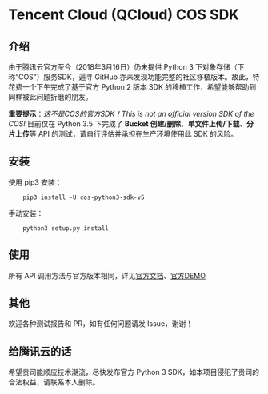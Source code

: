 # Tencent Cloud (QCloud) COS SDK
## 介绍

由于腾讯云官方至今（2018年3月16日）仍未提供 Python 3 下对象存储（下称“COS”）服务SDK，遍寻 GitHub 亦未发现功能完整的社区移植版本。故此，特花费一个下午完成了基于官方 Python 2 版本 SDK 的移植工作，希望能够帮助到同样被此问题折磨的朋友。

**重要提示**：*这不是COS的官方SDK！This is not an official version SDK of the COS!* 目前仅在 Python 3.5 下完成了 **Bucket 创建/删除**、**单文件上传/下载**、**分片上传**等 API 的测试，请自行评估并承担在生产环境使用此 SDK 的风险。

## 安装
使用 pip3 安装：
```shell
    pip3 install -U cos-python3-sdk-v5
```

手动安装：
```shell
    python3 setup.py install
```

## 使用
所有 API 调用方法与官方版本相同，详见[官方文档](https://cloud.tencent.com/document/product/436/12269)、[官方DEMO](https://github.com/tencentyun/cos-python-sdk-v5/blob/master/qcloud_cos/demo.py)

## 其他
欢迎各种测试报告和 PR，如有任何问题请发 Issue，谢谢！

## 给腾讯云的话
希望贵司能顺应技术潮流，尽快发布官方 Python 3 SDK，如本项目侵犯了贵司的合法权益，请联系本人删除。
